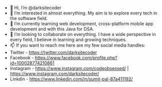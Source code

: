 - 👋 Hi, I’m @darksitecoder
- 👀 I’m interested in almost everything. My aim is to explore every tech in the software field.
- 🌱 I’m currently learning web development, cross-platform mobile app development and with this Java for DSA.
- 💞️ I’m looking to collaborate on everything. I have a wide perspective in every field, I believe in learning and growing techniques.
- 📫 If you want to reach me here are my few social media handles:
- Twitter - https://twitter.com/darksitecoder
- Facebook - https://www.facebook.com/profile.php?id=100028774210861
- Instagram - https://www.instagram.com/codeobsessed/     |     https://www.instagram.com/darksitecoder/
- Linkdin - https://www.linkedin.com/in/sumit-pal-87a411192/

<!---
darksitecoder/darksitecoder is a ✨ special ✨ repository because its `README.md` (this file) appears on your GitHub profile.
You can click the Preview link to take a look at your changes.
--->
